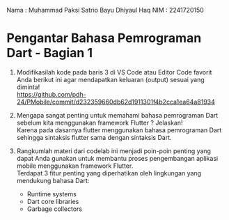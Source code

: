 Nama  : Muhammad Paksi Satrio Bayu Dhiyaul Haq
NIM   : 2241720150

# Pengantar Bahasa Pemrograman Dart - Bagian 1

1. Modifikasilah kode pada baris 3 di VS Code atau Editor Code favorit Anda berikut ini agar mendapatkan keluaran (output) sesuai yang diminta!
<br>https://github.com/pdh-24/PMobile/commit/d232359660db62d1911301f4b2cca1ea64a81934

2. Mengapa sangat penting untuk memahami bahasa pemrograman Dart sebelum kita menggunakan framework Flutter ? Jelaskan!
<br>Karena pada dasarnya flutter menggunakan bahasa pemrograman Dart sehingga sintaksis flutter sama dengan sintaksis Dart.

3. Rangkumlah materi dari codelab ini menjadi poin-poin penting yang dapat Anda gunakan untuk membantu proses pengembangan aplikasi mobile menggunakan framework Flutter.
<br>Terdapat 3 fitur penting yang diperhatikan oleh lingkungan yang mendukung bahasa Dart:
   * Runtime systems
   * Dart core libraries
   * Garbage collectors  
